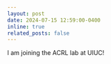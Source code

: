 ```yaml
---
layout: post
date: 2024-07-15 12:59:00-0400
inline: true
related_posts: false
---
```


I am joining the ACRL lab at UIUC!
